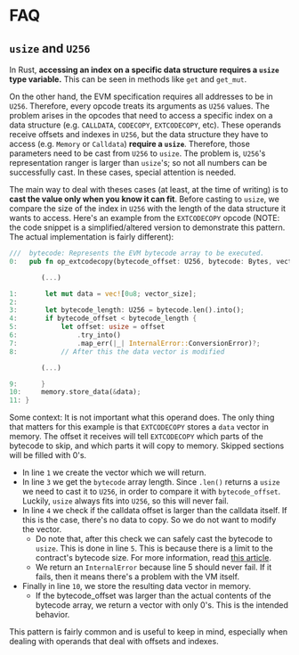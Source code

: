 # FAQ
## `usize` and `U256`
In Rust, **accessing an index on a specific data structure requires a `usize` type variable.** This can be seen in methods like `get` and `get_mut`.

<!-- TODO: Link in the documentation where the `U256` addresses are described -->
On the other hand, the EVM specification requires all addresses to be in `U256`. Therefore, every opcode treats its arguments as `U256` values.
The problem arises in the opcodes that need to access a specific index on a data structure (e.g. `CALLDATA`, `CODECOPY`, `EXTCODECOPY`, etc).
These operands receive offsets and indexes in `U256`, but the data structure they have to access (e.g. `Memory` or  `Calldata`) **require a `usize`**. Therefore, those parameters need to be cast from `U256` to `usize`.
The problem is, `U256`'s representation ranger is larger than `usize`'s; so not all numbers can be successfully cast. In these cases, special attention is needed.

The main way to deal with theses cases (at least, at the time of writing) is to **cast the value only when you know it can fit**. Before casting to `usize`, we compare the size of the index in `U256` with the length of the data structure it wants to access. Here's an example from the `EXTCODECOPY` opcode (NOTE: the code snippet is a simplified/altered version to demonstrate this pattern. The actual implementation is fairly different):

```rust
///  bytecode: Represents the EVM bytecode array to be executed.
0:   pub fn op_extcodecopy(bytecode_offset: U256, bytecode: Bytes, vector_size: usize) -> Result<(), Err> {

        (...)

1:       let mut data = vec![0u8; vector_size];
2:
3:       let bytecode_length: U256 = bytecode.len().into();
4:       if bytecode_offset < bytecode_length {
5:           let offset: usize = offset
6:               .try_into()
7:               .map_err(|_| InternalError::ConversionError)?;
8:           // After this the data vector is modified

        (...)

9:      }
10:     memory.store_data(&data);
11: }
```
Some context: It is not important what this operand does. The only thing that matters for this example is that `EXTCODECOPY` stores a `data` vector in memory. The offset it receives will tell `EXTCODECOPY` which parts of the bytecode to skip, and which parts it will copy to memory. Skipped sections will be filled with 0's.

- In line `1` we create the vector which we will return.
- In line `3` we get the `bytecode` array length. Since `.len()` returns a `usize` we need to cast it to `U256`, in order to compare it with `bytecode_offset`. Luckily, `usize` always fits into `U256`, so this will never fail.
- In line `4` we check if the calldata offset is larger than the calldata itself. If this is the case, there's no data to copy. So we do not want to modify the vector.
    -  Do note that, after this check we can safely cast the bytecode to `usize`. This is done in line `5`. This is because there is a limit to the contract's bytecode size. For more information, read [this article](https://ethereum.org/en/developers/docs/smart-contracts/#limitations).
    -  We return an `InternalError` because line 5 should never fail. If it fails, then it means there's a problem with the VM itself.
- Finally in line `10`, we store the resulting data vector in memory.
    - If the bytecode_offset was larger than the actual contents of the bytecode array, we return a vector with only 0's. This is the intended behavior.


This pattern is fairly common and is useful to keep in mind, especially when dealing with operands that deal with offsets and indexes.
